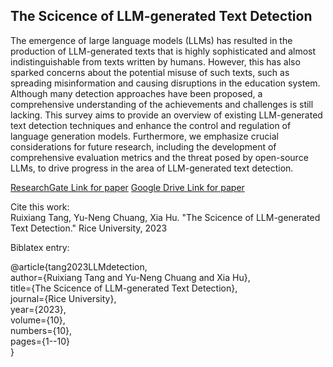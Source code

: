 ## The Scicence of LLM-generated Text Detection

The emergence of large language models (LLMs) has resulted in the production of LLM-generated texts that is highly sophisticated and almost indistinguishable from texts written by humans. However, this has also sparked concerns about the potential misuse of such texts, such as spreading misinformation and causing disruptions in the education system. Although many detection approaches have been proposed, a comprehensive understanding of the achievements and challenges is still lacking. This survey aims to provide an overview of existing LLM-generated text detection techniques and enhance the control and regulation of language generation models. Furthermore, we emphasize crucial considerations for future research, including the development of comprehensive evaluation metrics and the threat posed by open-source LLMs, to drive progress in the area of LLM-generated text detection.

[ResearchGate Link for paper](https://www.researchgate.net/publication/368684822_The_Science_of_Detecting_LLM-Generated_Texts)
[Google Drive Link for paper](https://drive.google.com/file/d/1U8oQNU4f-1c4hJG9vdFuV4xfa10mrKXC/view?usp=sharing)

Cite this work:  
Ruixiang Tang, Yu-Neng Chuang, Xia Hu. "The Scicence of LLM-generated Text Detection." Rice University, 2023

Biblatex entry:

@article{tang2023LLMdetection,  
author={Ruixiang Tang and Yu-Neng Chuang and Xia Hu},  
title={The Scicence of LLM-generated Text Detection},  
journal={Rice University},  
year={2023},  
volume={10},  
numbers={10},  
pages={1--10}  
}  
